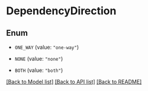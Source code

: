 # DependencyDirection

## Enum


* `ONE_WAY` (value: `"one-way"`)

* `NONE` (value: `"none"`)

* `BOTH` (value: `"both"`)


[[Back to Model list]](../README.md#documentation-for-models) [[Back to API list]](../README.md#documentation-for-api-endpoints) [[Back to README]](../README.md)


